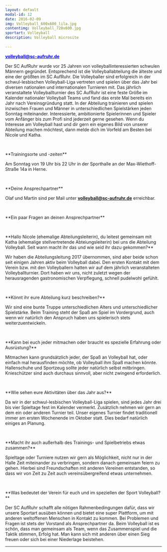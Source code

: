 ```yaml
---
layout: default
modal-id: 12
date: 2016-02-09
img: Volleyball_600x600_lila.jpg
contentimg: Volleyball_720x600.jpg
sportart: Volleyball
description: Volleyball microsite
             
---
```


<p><b><a href="mailto:Volleyball@sc-aufruhr.de"><font color="#0000FF">volleyball@sc-aufruhr.de</font></a></b></p>
Der SC AufRuhr wurde vor 25 Jahren von volleyballinteressierten schwulen Männern gegründet. Entsprechend ist die Volleyballabteilung die älteste und eine der größten im SC AufRuhr. Die Volleyballer sind erfolgreich in der schwul-lesbischen Volleyball-Liga vertreten und spielen über das Jahr bei diversen nationalen und internationalen Turnieren mit. Das jährlich veranstaltete Volleyballturnier des SC AufRuhr ist eine feste Größe im Kalender nationaler Volleyball Teams und fand das erste Mal bereits ein Jahr nach Vereinsgründung statt. In der Abteilung trainieren und spielen inzwischen Frauen und Männer in unterschiedlichen Spielstärken jeden Sonntag miteinander. Interessierte, ambitionierte Spielerinnen und Spieler vom Anfänger bis zum Profi sind jederzeit gerne gesehen.
Wenn du Interesse am Volleyball hast und dir gern ein eigenes Bild von unserer Abteilung machen möchtest, dann melde dich im Vorfeld am Besten bei Nicole und Katha.
  
<p>&nbsp;</p>
**Trainingsorte und -zeiten**

Am Sonntag von 19 Uhr bis 22 Uhr in der Sporthalle an der Max-Wiethoff-Straße 14a in Herne.

<p>&nbsp;</p>
**Deine Ansprechpartner**

Olaf und Martin sind per Mail unter <b><a href="mailto:volleyball@sc-aufruhr.de"><font color="#0000FF">volleyball@sc-aufruhr.de</font></a></b> erreichbar.
  
<p>&nbsp;</p>
**Ein paar Fragen an deinen Ansprechpartner**

<p>&nbsp;</p>
**Hallo Nicole (ehemalige Abteilungsleiterin), du leitest gemeinsam mit Katha (ehemalige stellvertretende Abteiungsleiterin) bei uns die Abteilung Volleyball. Seit wann macht ihr das und wie seid ihr dazu gekommen?**
  
Wir haben die Abteilungsleitung 2017 übernommen, sind aber beide schon seit einigen Jahren aktiv beim Volleyball dabei. Den ersten Kontakt mit dem Verein bzw. mit den Volleyballern hatten wir auf dem jährlich veranstalteten Volleyballturnier. Dort haben wir uns, nicht zuletzt wegen der herausragenden gastronomischen Verpflegung, schnell pudelwohl gefühlt.

<p>&nbsp;</p>
**Könnt ihr eure Abteilung kurz beschreiben?**

Wir sind eine bunte Truppe unterschiedlichen Alters und unterschiedlicher Spielstärke. Beim Training steht der Spaß am Spiel im Vordergrund, auch wenn wir natürlich den Anspruch haben uns spielerisch stets weiterzuentwickeln.

<p>&nbsp;</p>
**Kann bei euch jeder mitmachen oder braucht es spezielle Erfahrung oder Ausrüstung?**

Mitmachen kann grundsätzlich jeder, der Spaß an Volleyball hat, oder einfach mal herausfinden möchte, ob Volleyball ihm Spaß machen könnte. Hallenschuhe und Sportzeug sollte jeder natürlich selbst mitbringen. Knieschützer sind auch durchaus sinnvoll, aber nicht zwingend erforderlich.

<p>&nbsp;</p>
**Wie sehen eure Aktivitäten über das Jahr aus?**

Da wir in der schwul-lesbischen Volleyball-Liga spielen, sind jedes Jahr drei bis vier Spieltage fest im Kalender vermerkt. Zusätzlich nehmen wir gern an dem ein oder anderen Turnier teil. Unser eigenes Turnier findet traditionell immer am ersten Wochenende im Oktober statt. Dies bedarf natürlich einiges an Planung.

<p>&nbsp;</p>
**Macht ihr auch außerhalb des Trainings- und Spielbetriebs etwas zusammen?**

Spieltage oder Turniere nutzen wir gern als Möglichkeit, nicht nur in der Halle Zeit miteinander zu verbringen, sondern danach gemeinsam feiern zu gehen. Hierbei sind Freundschaften mit anderen Vereinen entstanden, so dass wir von Zeit zu Zeit auch vereinsübergreifend etwas unternehmen.

<p>&nbsp;</p>
**Was bedeutet der Verein für euch und im speziellen der Sport Volleyball?**

Der SC AufRuhr schafft alle nötigen Rahmenbedingungen dafür, dass wir unsere Sportart ausüben können und bietet eine super Plattform, um mit anderen weltoffenen Menschen in Kontakt zu kommen. Bei Problemen und Fragen ist stets der Vorstand als Ansprechpartner da. 
Beim Volleyball ist es schön, dass man gemeinsam als Team, wenn das Zusammenspiel und die Taktik stimmen, Erfolg hat. Man kann sich mit anderen über einen Sieg freuen oder sich bei einer Niederlage beistehen.

___

